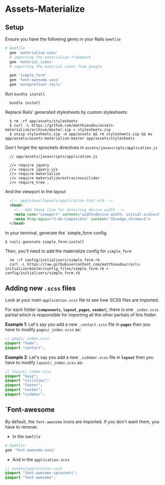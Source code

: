 # Assets-Materialize

## Setup

Ensure you have the following gems in your Rails `Gemfile`

```ruby
# Gemfile
  gem 'materialize-sass'
  # importing the materialize framework
  gem 'material_icons'
  # importing the material icons from google

  gem 'simple_form'
  gem 'font-awesome-sass'
  gem 'autoprefixer-rails'
```

Run `bundle install`

```shell
  bundle install
```

Replace Rails' generated stylesheets by custom stylesheets:

```shell
  $ rm -rf app/assets/stylesheets
  $ curl -L https://github.com/matthieudou/assets-materialize/archive/master.zip > stylesheets.zip
  $ unzip stylesheets.zip -d app/assets && rm stylesheets.zip && mv app/assets/assets-materialize-master app/assets/stylesheets
```

Don't forget the sprockets directives in `assets/javascripts/application.js`

```shell
  // app/assets/javascripts/application.js

  //= require jquery
  //= require jquery_ujs
  //= require materialize
  //= require materialize/extras/nouislider
  //= require_tree .
```

And the viewport in the layout

```html
  <!-- app/views/layouts/application.html.erb -->
  <head>
    <!-- Add these line for detecting device width -->
    <meta name="viewport" content="width=device-width, initial-scale=1">
    <meta http-equiv="X-UA-Compatible" content="IE=edge,chrome=1">
  </head>
```

In your terminal, generate the `simple_form config.

```shell
$ rails generate simple_form:install
```

Then, you'll need to add the materialize config for `simple_form`

```shell
  rm -rf config/initializers/simple_form.rb
  curl -L https://raw.githubusercontent.com/matthieudou/rails-initialize/master/config_files/simple_form.rb > config/initializers/simple_form.rb
```

## Adding new `.scss` files

Look at your main `application.scss` file to see how SCSS files are imported.


For each folder (**`components`**, **`layout`**, **`pages`**, **`vendor`**), there is one `_index.scss` partial which is responsible for importing all the other partials of this folder.

**Example 1**: Let's say you add a new `_contact.scss` file in **`pages`** then you have to modify `pages/_index.scss` as:

```scss
// pages/_index.scss
@import "home";
@import "contact";
```

**Example 2**: Let's say you add a new `_sidebar.scss` file in **`layout`** then you have to modify `layout/_index.scss` as:

```scss
// layout/_index.scss
@import "base";
@import "utilities";
@import "footer";
@import "navbar";
@import "sidebar";
```

<!-- If no need for font-awesome -->
## `Font-awesome

By default, the `font-awesome` icons are imported. If you don't want them, you have to remove:

- In the `Gemfile`

```ruby
# Gemfile
gem 'font-awesome-sass'
```

- And in the `application.scss`

```scss
// assets/application.scss
@import "font-awesome-sprockets";
@import "font-awesome";
```

<!-- end if no need for font-awesome -->

